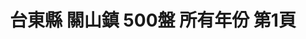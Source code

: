 ---
title: "台東縣 關山鎮 500盤 所有年份 第1頁"
description: "台東縣 關山鎮 500盤 所有年份 獲獎餐廳 第1頁"
keywords:
  - 美食競賽
  - 台灣美食
  - 美食精選
datePublished: "2025-06-30"
dateModified: "2025-07-04"
city: "台東縣"
district: "關山鎮"
award: "500盤"
year: "所有年份"
page: 1
count: 2

restaurants:
  - name: "日出禾作"
    city: "台東縣"
    district: "關山鎮"
    address: "台東縣關山鎮"
    phone: "0934254225"
    geo: "23.00883812667777, 121.17446331185239"
    link: "台東縣/關山鎮/日出禾作"
    google_map: "https://maps.app.goo.gl/fcdGazZMM8UPkXPcA"
    footinder: "https://footinder.com.tw/%E5%8F%B0%E6%9D%B1%E7%B8%A3%E9%97%9C%E5%B1%B1%E9%8E%AE/75186/"
    award:
    - name: "500盤"
      year: "2024"
  - name: "宏昌客家菜"
    city: "台東縣"
    district: "關山鎮"
    address: "台東縣關山鎮6號"
    phone: "0985697077"
    geo: "23.053307036580946, 121.16618398337785"
    link: "台東縣/關山鎮/宏昌客家菜"
    google_map: "https://maps.app.goo.gl/849MTramZnyJYS9w9"
    footinder: "https://footinder.com.tw/%E5%8F%B0%E6%9D%B1%E7%B8%A3%E9%97%9C%E5%B1%B1%E9%8E%AE/75200/"
    award:
    - name: "500盤"
      year: "2024"
---